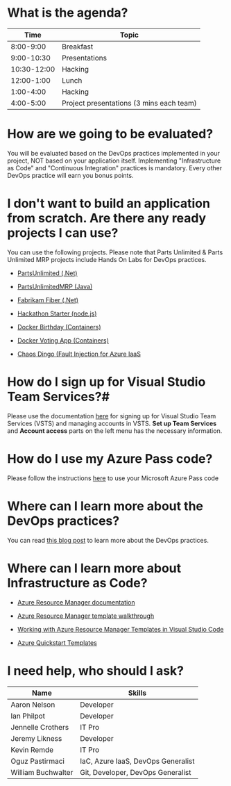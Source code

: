 # What is the agenda? #

| Time        | Topic                                    |
|-------------|------------------------------------------|
| 8:00-9:00   | Breakfast                                |
| 9:00-10:30  | Presentations                            |
| 10:30-12:00 | Hacking                                  |
| 12:00-1:00  | Lunch                                    |
| 1:00-4:00   | Hacking                                  |
| 4:00-5:00   | Project presentations (3 mins each team) |

# How are we going to be evaluated? #

You will be evaluated based on the DevOps practices implemented in your project, NOT based on your application itself. Implementing "Infrastructure as Code" and "Continuous Integration" practices is mandatory. Every other DevOps practice will earn you bonus points.


# I don't want to build an application from scratch. Are there any ready projects I can use? #

You can use the following projects. Please note that Parts Unlimited & Parts Unlimited MRP projects include Hands On Labs for DevOps practices.

- [PartsUnlimited (.Net)](https://github.com/Microsoft/PartsUnlimited)

- [PartsUnlimitedMRP (Java)](https://github.com/Microsoft/PartsUnlimitedMRP)

- [Fabrikam Fiber (.Net)](https://github.com/dtzar/FabrikamFiber)

- [Hackathon Starter (node.js)](https://github.com/sahat/hackathon-starter)

- [Docker Birthday (Containers)](https://github.com/docker/docker-birthday-3)

- [Docker Voting App (Containers)](https://github.com/docker/example-voting-app)

- [Chaos Dingo (Fault Injection for Azure IaaS](https://github.com/jmspring/chaos-dingo)


# How do I sign up for Visual Studio Team Services?#

Please use the documentation [here](https://www.visualstudio.com/en-us/docs/setup-admin/team-services/sign-up-for-visual-studio-team-services) for signing up for Visual Studio Team Services (VSTS) and managing accounts in VSTS. **Set up Team Services** and **Account access** parts on the left menu has the necessary information.


# How do I use my Azure Pass code? #

Please follow the instructions [here](https://www.microsoftazurepass.com/) to use your Microsoft Azure Pass code


# Where can I learn more about the DevOps practices? #

You can read [this blog post](http://www.itproguy.com/devops-practices/) to learn more about the DevOps practices. 


# Where can I learn more about Infrastructure as Code? #

- [Azure Resource Manager documentation](https://azure.microsoft.com/en-us/documentation/articles/resource-group-overview/)

- [Azure Resource Manager template walkthrough](https://azure.microsoft.com/en-us/documentation/articles/resource-manager-template-walkthrough)

- [Working with Azure Resource Manager Templates in Visual Studio Code](https://azure.microsoft.com/en-us/documentation/articles/resource-manager-vs-code/)

- [Azure Quickstart Templates](https://github.com/Azure/azure-quickstart-templates)

# I need help, who should I ask?

| Name               | Skills                             |
|--------------------|------------------------------------|
| Aaron Nelson       | Developer                          |
| Ian Philpot        | Developer                          |
| Jennelle Crothers  | IT Pro                             |
| Jeremy Likness     | Developer                          |
| Kevin Remde        | IT Pro                             |
| Oguz Pastirmaci    | IaC, Azure IaaS, DevOps Generalist |
| William Buchwalter | Git, Developer, DevOps Generalist |
